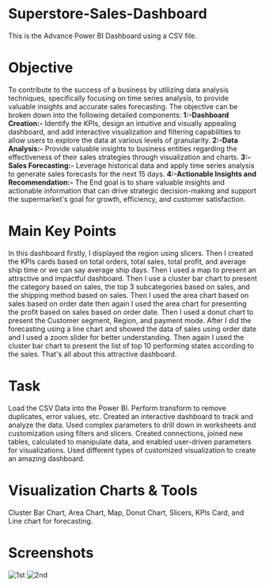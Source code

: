 # Superstore-Sales-Dashboard
This is the Advance Power BI Dashboard using a CSV file.

# Objective
To contribute to the success of a business by utilizing data analysis techniques, specifically focusing on time series analysis, to provide valuable insights and accurate sales forecasting.
The objective can be broken down into the following detailed components:
**1:-Dashboard Creation:-** Identify the KPIs, design an intuitive and visually appealing dashboard, and add interactive visualization and filtering capabilities to allow users to explore the data at various levels of granularity.
**2:-Data Analysis:-** Provide valuable insights to business entities regarding the effectiveness of their sales strategies through visualization and charts.
**3:-Sales Forecasting:-** Leverage historical data and apply time series analysis to generate sales forecasts for the next 15 days.
**4:-Actionable Insights and Recommendation:-** The End goal is to share valuable insights and actionable information that can drive strategic decision-making and support the supermarket's goal for growth, efficiency, and customer satisfaction.

# Main Key Points
In this dashboard firstly, I displayed the region using slicers. Then I created the KPIs cards based on total orders, total sales, total profit, and average ship time or we can say average ship days. Then I used a map to present an attractive and impactful dashboard. Then I use a cluster bar chart to present the category based on sales, the top 3 subcategories based on sales, and the shipping method based on sales. Then I used the area chart based on sales based on order date then again I used the area chart for presenting the profit based on sales based on order date. Then I used a donut chart to present the Customer segment, Region, and payment mode. After I did the forecasting using a line chart and showed the data of sales using order date and I used a zoom slider for better understanding. Then again I used the cluster bar chart to present the list of top 10 performing states according to the sales. That's all about this attractive dashboard.

# Task
Load the CSV Data into the Power BI. Perform transform to remove duplicates, error values, etc. Created an interactive dashboard to track and analyze the data. Used complex parameters to drill down in worksheets and customization using filters and slicers. Created connections, joined new tables, calculated to manipulate data, and enabled user-driven parameters for visualizations. Used different types of customized visualization to create an amazing dashboard.

# Visualization Charts & Tools
Cluster Bar Chart, Area Chart, Map, Donut Chart, Slicers, KPIs Card, and Line chart for forecasting.

# Screenshots
![1st](https://github.com/aania19/Superstore-Sales-Dashboard/assets/170446058/a7d9d4f8-be55-4f37-8781-b3fe114450bf)
![2nd](https://github.com/aania19/Superstore-Sales-Dashboard/assets/170446058/bdc56ad4-19a6-4ffd-9964-df64a6f13fd0)



